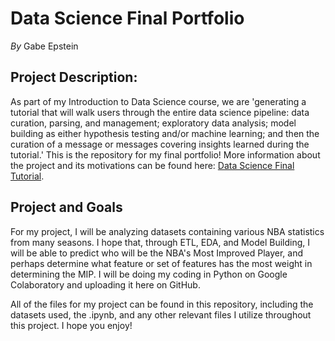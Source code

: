 # Data Science Final Portfolio
*By* Gabe Epstein

## Project Description:
  As part of my Introduction to Data Science course, we are 'generating a tutorial that will walk users through the entire data science pipeline: data curation, parsing, and management; exploratory data analysis; model building as either hypothesis testing and/or machine learning; and then the curation of a message or messages covering insights learned during the tutorial.' 
  This is the repository for my final portfolio! More information about the project and its motivations can be found here: [Data Science Final Tutorial](https://nmattei.github.io/cmps3160/projects/FinalTutorial/).

## Project and Goals
  For my project, I will be analyzing datasets containing various NBA statistics from many seasons. I hope that, through ETL, EDA, and Model Building, I will be able to predict who will be the NBA's Most Improved Player, and perhaps determine what feature or set of features has the most weight in determining the MIP. I will be doing my coding in Python on Google Colaboratory and uploading it here on GitHub.

All of the files for my project can be found in this repository, including the datasets used, the .ipynb, and any other relevant files I utilize throughout this project. I hope you enjoy!

